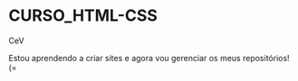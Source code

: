 # CURSO_HTML-CSS
 CeV
 
Estou aprendendo a criar sites e agora vou gerenciar os meus repositórios! (=